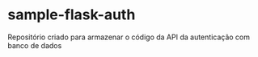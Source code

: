 # sample-flask-auth

Repositório criado para armazenar o código da API da autenticação com banco de dados